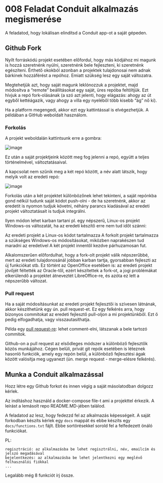 # 008 Feladat Conduit alkalmazás megismerése

A feladatod, hogy lokálisan elindítsd a Conduit app-ot a saját gépeden. 

## Github Fork

Nyílt forráskódú projekt esetében előfordul, hogy más kódjához mi magunk is hozzá szeretnénk nyúlni, szeretnénk bele fejleszteni, ki szeretnénk egészíteni. Érthető okokból azonban a projektek tulajdonosai nem adnak bárkinek hozzáférést a repóhoz. Emiatt szükség lesz egy saját változatra.

Megtehetjük azt, hogy saját magunk leklónozzuk a projektet, majd módosítva a “remote” beállításokat egy saját, üres repóba feltöltjük. Ezt hívjuk a repó fork-olásának (a szó azt jelenti, hogy elágazás: ahogy az út egyből kettéágazik, vagy ahogy a villa egy nyeléből több kisebb “ág” nő ki).

Ha a platform megengedi, akkor ezt egy kattintással is elvégezhetjük. A példában a GitHub weboldalt használom.

### Forkolás
A projekt weboldalán kattintsunk erre a gombra:

![image](https://user-images.githubusercontent.com/227298/120960768-d0447c80-c75c-11eb-8832-d6355b25ac6a.png)

Ez után a saját projektjeink között meg fog jelenni a repó, együtt a teljes történelmével, változtatásaival.

A kapcsolat nem szűnik meg a két repó között, a név alatt látszik, hogy melyik volt az eredeti repó:

![image](https://user-images.githubusercontent.com/227298/120960826-eb16f100-c75c-11eb-86dc-9109404bb9e8.png)

Forkolás után a két projektet különbözőnek lehet tekinteni, a saját repónkba gond nélkül tudunk saját kódot push-olni - de ha szeretnénk, akkor az eredetit is nyomon tudjuk követni, néhány parancs kiadásával az eredeti projekt változtatásait is tudjuk integrálni.

Ilyen módon lehet karban tartani pl. egy népszerű, Linux-os projekt Windows-os változatát, ha az eredeti készítő erre nem tud időt szánni:

Az eredeti projekt a Linux-os kódot tartalmazza
A forkolt projekt tartalmazza a szükséges Windows-os módosításokat, miközben naprakészen tud maradni az eredetivel
A két projekt innentől kezdve párhuzamosan fut.

Alkalomszerűen előfordulhat, hogy a fork-olt projekt válik népszerűbbé, mert az eredeti tulajdonosánál jobban karban tartja, gyorsabban fejleszti az új funkciókat stb. Ez történt az OpenOffice esetében is: az eredeti projekt jövőjét féltették az Oracle-től, ezért készítettek a fork-ot, a jogi problémákat elkerülendő a projektet átneveztét LibreOffice-re, és azóta ez lett a népszerűbb változat.

### Pull request
Ha a saját módosításunkat az eredeti projekt fejlesztői is szívesen látnának, akkor készíthetünk egy ún. pull request-et. Ez egy felkérés arra, hogy bizonyos commitokat az eredeti fejlesztő pull-oljon a mi projektünkből. Ezt ő pedig elfogadhatja, vagy visszautasíthatja.

Példa egy [pull request-re](https://github.com/dotnet/roslyn/pull/31801): lehet comment-elni, látszanak a bele tartozó commitok.

Github-on a pull request az elsődleges módszer a különböző fejlesztők közös munkájához. Cégen belüli, privát git repók esetében is léteznek hasonló funkciók, amely egy repón belül, a különböző fejlesztési ágak között valósítja meg ugyanezt (ún. merge request - merge-elésre felkérés).

## Munka a Conduit alkalmazással
Hozz létre egy Github forkot és innen végig a saját másolatodban dolgozz kérlek. 

Az indításhoz használd a docker-compose file-t ami a projekttel érkezik. A leírást a lemásolt repo README.MD-jében találod.

A feladatod az lesz, hogy fedezzd fel az alkalmazás képességeit. A saját forkodban készíts kérlek egy `docs` mappát és ebbe készíts egy `docs/functions.txt` fájlt. Ebbe sortörésekkel sorold fel a felfedezett önáló funkciókat.

PL:
```
regisztráció: az alkalmazásba be lehet regisztrálni, név, emailcím és jelszó megadásával
bejelentkezés: az alkalmazásba be lehet jelentkezni egy meglévő felhasználói fiókkal
...
```

Legalább még 8 funkciót írj össze.
